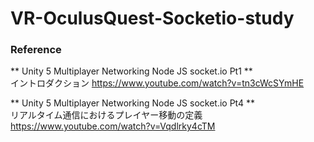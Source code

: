 # VR-OculusQuest-Socketio-study  

### Reference
** Unity 5 Multiplayer Networking Node JS socket.io Pt1 **  
イントロダクション 
https://www.youtube.com/watch?v=tn3cWcSYmHE  
  
** Unity 5 Multiplayer Networking Node JS socket.io Pt4 **  
リアルタイム通信におけるプレイヤー移動の定義  
https://www.youtube.com/watch?v=Vqdlrky4cTM  
